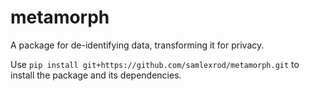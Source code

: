 # metamorph
A package for de-identifying data, transforming it for privacy.

Use `pip install git+https://github.com/samlexrod/metamorph.git` to install the package and its dependencies.
